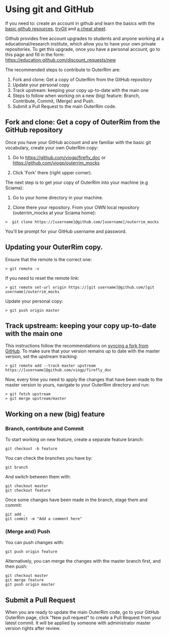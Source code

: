 # Using git and GitHub

If you need to: create an account in github and learn the basics with the [basic github resources](https://help.github.com/articles/git-and-github-learning-resources/), [tryGit](https://try.github.io/levels/1/challenges/1) and [a cheat sheet](https://zeroturnaround.com/rebellabs/git-commands-and-best-practices-cheat-sheet/).

Github provides free account upgrades to students and anyone working at a educational/research institute, which allow you to have your own private repositories. To get this upgrade, once you have a personal account, go to this page and fill in the form: https://education.github.com/discount_requests/new

The recommended steps to contribute to OuterRim are:

1. Fork and clone: Get a copy of OuterRim from the GitHub repository 
1. Update your personal copy
1. Track upstream: keeping your copy up-to-date with the main one
1. Steps to follow when working on a new (big) feature: Branch, Contribute, Commit, (Merge) and Push.
1. Submit a Pull Request to the main OuterRim code.

## Fork and clone: Get a copy of OuterRim from the GitHub repository 

Once you have your GitHub account and are familiar with the basic git vocabulary, create your own OuterRim copy:

1. Go to https://github.com/viogp/firefly_doc or https://github.com/viogp/outerrim_mocks

2. Click 'Fork' there (right upper corner).
 
The next step is to get your copy of OuterRim into your machine (e.g Sciama):

1. Go to your home directory in your machine.

2. Clone there your repository. From your OWN local repository (outerrim_mocks at your Sciama home):

```   
>  git clone https://[username]@github.com/[username]/outerrim_mocks
```

You'll be prompt for your GitHub username and password.

## Updating your OuterRim copy.

Ensure that the remote is the correct one: 
```
> git remote -v
```

If you need to reset the remote link:
```
> git remote set-url origin https://[git username]@github.com/[git username]/outerrim_mocks
```
   
Update your personal copy:

```
> git push origin master
```

## Track upstream: keeping your copy up-to-date with the main one

This instructions follow the recommendations on [syncing a fork from GitHub](ttps://help.github.com/articles/syncing-a-fork/). To make sure that your version remains up to date with
the master version, set the upstream tracking:

```
> git remote add --track master upstream https://[username]@github.com/viogp/firefly_doc
```

Now, every time you need to apply the changes that have been made to the master version to yours, navigate to your OuterRim directory and run:

```
> git fetch upstream
> git merge upstream/master
```

## Working on a new (big) feature

### Branch, contribute and Commit

To start working on new feature, create a separate feature branch:

    git checkout -b feature

You can check the branches you have by:

    git branch

And switch between them with:

    git checkout master
    git checkout feature

Once some changes have been made in the branch, stage them
and commit:

    git add .
    git commit -m "Add a comment here"

### (Merge and) Push

You can push changes with:

    git push origin feature

Alternatively, you can merge the changes with the master
branch first, and then push:

    git checkout master
    git merge feature
    git push origin master

## Submit a Pull Request

When you are ready to update the main OuterRim code, go to your GitHub OuterRim page, click "New pull request" to create a Pull Request from your
latest commit. It will be applied by someone with
administrator master version  rights after review.

